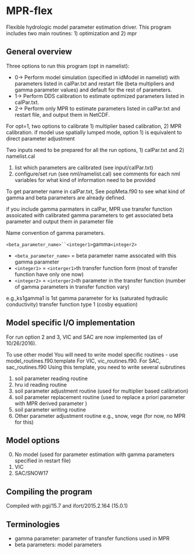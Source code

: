 # MPR-flex
Flexible hydrologic model parameter estimation driver. This program includes two main routines: 1) optimization and 2) mpr

## General overview
Three options to run this program (opt in namelist):
* 0-> Perform model simulation (specified in idModel in namelist) with parameters listed in calPar.txt and restart file (beta multipliers and gamma parameter values) and default for the rest of parameters.
* 1-> Perform DDS calibration to estimate optimized parameters listed in calPar.txt. 
* 2-> Perform only MPR to estimate parameters listed in calPar.txt and restart file, and output them in NetCDF.

For opt=1, two options to calibrate 1) multiplier based calibration, 2) MPR calibration.
if model use spatially lumped mode, option 1) is equivalent to direct parameter adjustment 

Two inputs need to be prepared for all the run options, 1) calPar.txt and 2) namelist.cal

1. list which parameters are calibrated (see input/calPar.txt)
2. configure/set run (see nml/namelist.cal)
   see comments for each nml variables for what kind of information need to be provided

To get parameter name in calPar.txt, See popMeta.f90 to see what kind of gamma and beta parameters are already defined.

if you include gamma parmaters in calPar, MPR use transfer function assoicated with calibrated gamma parameters to get associated beta parameter and output them in parameter file

Name convention of gamma parameters. 

`<beta_parameter_name>``<integer1>`gamma`<integer2>`
* `<beta_parameter_name>` = beta parameter name assocated with this gamma parameter
* `<integer1>` = `<interger1>`th transfer function form (most of transfer function have only one now) 
* `<integer2>` = `<interger2>`th parameter in the transfer function (number of gamma parameters in transfer function vary)

e.g.,ks1gamma1 is 1st gamma parameter for ks (saturated hydraulic conductivity) transfer function type 1 (cosby equation) 

## Model specific I/O implementation
For run option 2 and 3, VIC and SAC are now implemented (as of 10/26/2016).

To use other model 
You will need to write model specific routines - use model_routines.f90.template
For VIC, vic_routines.f90.  For SAC, sac_routines.f90
Using this template, you need to write several subrutines

1. soil parameter reading routine
2. hru id reading routine
3. soil parameter adjustment routine (used for multiplier based calibration)
4. soil parameter replacement routine (used to replace a priori parameter with MPR derived parameter )
5. soil parameter writing routine
6. Other parameter adjustment routine e.g., snow, vege (for now, no MPR for this)

## Model options
0. No model (used for parameter estimation with gamma parameters specified in restart file)
1. VIC
2. SAC/SNOW17

## Compiling the program
Compiled with pgi/15.7 and ifort/2015.2.164 (15.0.1)

## Terminologies
* gamma parameter: parameter of transfer functions used in MPR
* beta parameters: model parameters
